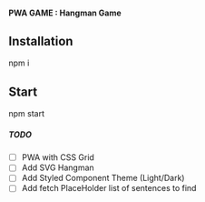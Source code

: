 #### PWA GAME : Hangman Game

## Installation

npm i

## Start

npm start

##### TODO

- [ ] PWA with CSS Grid
- [ ] Add SVG Hangman
- [ ] Add Styled Component Theme (Light/Dark)
- [ ] Add fetch PlaceHolder list of sentences to find
